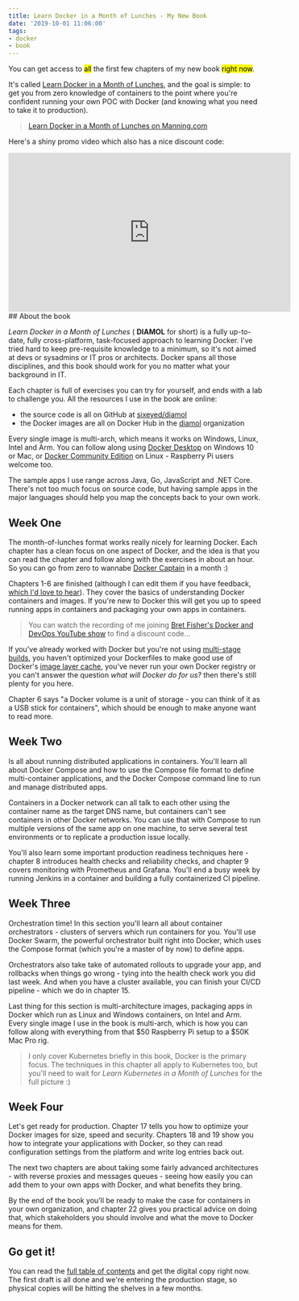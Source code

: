 ```yaml
---
title: Learn Docker in a Month of Lunches - My New Book
date: '2019-10-01 11:06:00'
tags:
- docker
- book
---
```


You can get access to <mark>all</mark> the first few chapters of my new book <mark>right now</mark>.

It's called [Learn Docker in a Month of Lunches](https://www.manning.com/books/learn-docker-in-a-month-of-lunches), and the goal is simple: to get you from zero knowledge of containers to the point where you're confident running your own POC with Docker (and knowing what you need to take it to production).

> [Learn Docker in a Month of Lunches on Manning.com](https://www.manning.com/books/learn-docker-in-a-month-of-lunches)

Here's a shiny promo video which also has a nice discount code:

<iframe width="560" height="315" src="https://www.youtube.com/embed/sVstqyemudY" frameborder="0" allow="accelerometer; autoplay; encrypted-media; gyroscope; picture-in-picture" allowfullscreen></iframe>
## About the book

_Learn Docker in a Month of Lunches_ ( **DIAMOL** for short) is a fully up-to-date, fully cross-platform, task-focused approach to learning Docker. I've tried hard to keep pre-requisite knowledge to a minimum, so it's not aimed at devs or sysadmins or IT pros or architects. Docker spans all those disciplines, and this book should work for you no matter what your background in IT.

Each chapter is full of exercises you can try for yourself, and ends with a lab to challenge you. All the resources I use in the book are online:

- the source code is all on GitHub at [sixeyed/diamol](https://github.com/sixeyed/diamol)
- the Docker images are all on Docker Hub in the [diamol](https://hub.docker.com/u/diamol) organization

Every single image is multi-arch, which means it works on Windows, Linux, Intel and Arm. You can follow along using [Docker Desktop](https://www.docker.com/products/docker-desktop) on Windows 10 or Mac, or [Docker Community Edition](https://docs.docker.com/install/) on Linux - Raspberry Pi users welcome too.

The sample apps I use range across Java, Go, JavaScript and .NET Core. There's not too much focus on source code, but having sample apps in the major languages should help you map the concepts back to your own work.

## Week One

The month-of-lunches format works really nicely for learning Docker. Each chapter has a clean focus on one aspect of Docker, and the idea is that you can read the chapter and follow along with the exercises in about an hour. So you can go from zero to wannabe [Docker Captain](https://www.docker.com/community/captains) in a month :)

Chapters 1-6 are finished (although I can edit them if you have feedback, [which I'd love to hear](https://livebook.manning.com/book/learn-docker-in-a-month-of-lunches/discussion)). They cover the basics of understanding Docker containers and images. If you're new to Docker this will get you up to speed running apps in containers and packaging your own apps in containers.

> You can watch the recording of me joining [Bret Fisher's Docker and DevOps YouTube show](https://youtu.be/pfCiNubk56E) to find a discount code...

If you've already worked with Docker but you're not using [multi-stage builds](https://docs.docker.com/develop/develop-images/multistage-build/), you haven't optimized your Dockerfiles to make good use of Docker's [image layer cache](https://docs.docker.com/develop/develop-images/dockerfile_best-practices/#leverage-build-cache), you've never run your own Docker registry or you can't answer the question _what will Docker do for us?_ then there's still plenty for you here.

Chapter 6 says "a Docker volume is a unit of storage - you can think of it as a USB stick for containers", which should be enough to make anyone want to read more.

## Week Two

Is all about running distributed applications in containers. You'll learn all about Docker Compose and how to use the Compose file format to define multi-container applications, and the Docker Compose command line to run and manage distributed apps.

Containers in a Docker network can all talk to each other using the container name as the target DNS name, but containers can't see containers in other Docker networks. You can use that with Compose to run multiple versions of the same app on one machine, to serve several test environments or to replicate a production issue locally.

You'll also learn some important production readiness techniques here - chapter 8 introduces health checks and reliability checks, and chapter 9 covers monitoring with Prometheus and Grafana. You'll end a busy week by running Jenkins in a container and building a fully containerized CI pipeline.

## Week Three

Orchestration time! In this section you'll learn all about container orchestrators - clusters of servers which run containers for you. You'll use Docker Swarm, the powerful orchestrator built right into Docker, which uses the Compose format (which you're a master of by now) to define apps.

Orchestrators also take take of automated rollouts to upgrade your app, and rollbacks when things go wrong - tying into the health check work you did last week. And when you have a cluster available, you can finish your CI/CD pipeline - which we do in chapter 15.

Last thing for this section is multi-architecture images, packaging apps in Docker which run as Linux and Windows containers, on Intel and Arm. Every single image I use in the book is multi-arch, which is how you can follow along with everything from that $50 Raspberry Pi setup to a $50K Mac Pro rig.

> I only cover Kubernetes briefly in this book, Docker is the primary focus. The techniques in this chapter all apply to Kubernetes too, but you'll need to wait for _Learn Kubernetes in a Month of Lunches_ for the full picture :)

## Week Four

Let's get ready for production. Chapter 17 tells you how to optimize your Docker images for size, speed and security. Chapters 18 and 19 show you how to integrate your applications with Docker, so they can read configuration settings from the platform and write log entries back out.

The next two chapters are about taking some fairly advanced architectures - with reverse proxies and messages queues - seeing how easily you can add them to your own apps with Docker, and what benefits they bring.

By the end of the book you'll be ready to make the case for containers in your own organization, and chapter 22 gives you practical advice on doing that, which stakeholders you should involve and what the move to Docker means for them.

## Go get it!

You can read the [full table of contents](https://www.manning.com/books/learn-docker-in-a-month-of-lunches) and get the digital copy right now. The first draft is all done and we're entering the production stage, so physical copies will be hitting the shelves in a few months.

<!--kg-card-end: markdown-->